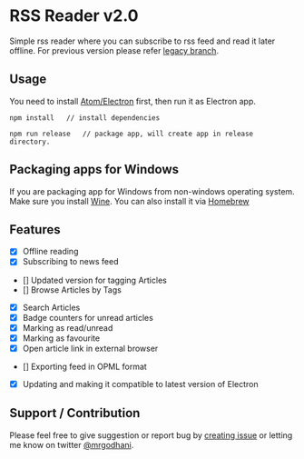RSS Reader v2.0
==============

Simple rss reader where you can subscribe to rss feed and read it later offline. For previous version please refer [legacy branch](https://github.com/mrgodhani/rss-reader/tree/legacy).

## Usage

You need to install [Atom/Electron](https://github.com/atom/electron) first, then run it as Electron app.

```
npm install   // install dependencies

npm run release   // package app, will create app in release directory.

```

## Packaging apps for Windows

If you are packaging app for Windows from non-windows operating system. Make sure you install [Wine](https://www.winehq.org/). You can also install it via [Homebrew](http://brew.sh/)

## Features

- [x] Offline reading
- [x] Subscribing to news feed
- [] Updated version for tagging Articles
- [] Browse Articles by Tags
- [x] Search Articles
- [x] Badge counters for unread articles
- [x] Marking as read/unread
- [x] Marking as favourite
- [x] Open article link in external browser
- [] Exporting feed in OPML format
- [x] Updating and making it compatible to latest version of Electron


## Support / Contribution

Please feel free to give suggestion or report bug by [creating issue](https://github.com/mrgodhani/rss-reader/issues) or letting me know on twitter [@mrgodhani](https://twitter.com/mrgodhani).
